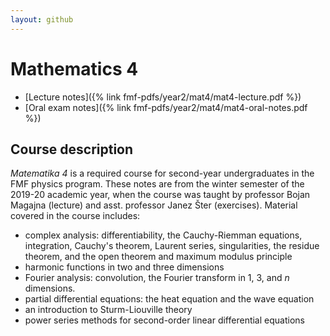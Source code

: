 ```yaml
---
layout: github
---
```

# Mathematics 4

- [Lecture notes]({% link fmf-pdfs/year2/mat4/mat4-lecture.pdf %})
- [Oral exam notes]({% link fmf-pdfs/year2/mat4/mat4-oral-notes.pdf %})

## Course description
*Matematika 4* is a required course for second-year undergraduates in the FMF physics program. These notes are from the winter semester of the 2019-20 academic year, when the course was taught by professor Bojan Magajna (lecture) and asst. professor Janez Šter (exercises). Material covered in the course includes:
- complex analysis: differentiability, the Cauchy-Riemman equations, integration, Cauchy's theorem, Laurent series, singularities, the residue theorem, and the open theorem and maximum modulus principle
- harmonic functions in two and three dimensions
- Fourier analysis: convolution, the Fourier transform in 1, 3, and *n* dimensions.
- partial differential equations: the heat equation and the wave equation
- an introduction to Sturm-Liouville theory
- power series methods for second-order linear differential equations
